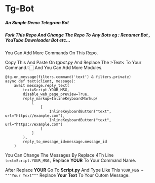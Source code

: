 # Tg-Bot

##### An Simple Demo Telegram Bot

##### Fork This Repo And Change The Repo To Any Bots eg : Renamer Bot , YouTube Downloader Bot etc...

You Can Add More Commands On This Repo.

Copy This And Paste On *tgbot.py* And Replace The >Text< To Your Command.👇🏻 And You Can Add More Modules.

`````
@tg.on_message(filters.command('text') & filters.private)
async def text(client, message):
    await message.reply_text(
        text=Script.YOUR_MSG,
        disable_web_page_preview=True,
        reply_markup=InlineKeyboardMarkup(
            [
                [
                    InlineKeyboardButton("text", url="https://example.com"),
                    InlineKeyboardButton("text", url="https://example.com")
                ]
            ]
        ),
        reply_to_message_id=message.message_id
    )
`````
You Can Change The Messages By Replace 4Th Line ```text=Script.YOUR_MSG,``` Replace **YOUR** To Your Command Name.

After Replace **YOUR** Go To **Script.py** And Type Like This ```YOUR_MSG = """Your Text"""``` Replace **Your Text** To Your Cutom Message.
